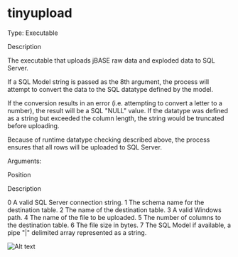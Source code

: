 tinyupload
==========

Type: Executable


Description


The executable that uploads jBASE raw data and exploded data to SQL Server.

 If a SQL Model string is passed as the 8th argument, the process will attempt to convert the data to the SQL datatype defined by the model.

 If the conversion results in an error (i.e. attempting to convert a letter to a number), the result will be a SQL "NULL" value. If the datatype was defined as a string but exceeded the column length, the string would be truncated before uploading.

 Because of runtime datatype checking described above, the process ensures that all rows will be uploaded to SQL Server.  
 


Arguments:


Position 

Description

0 A valid SQL Server connection string. 
1 The schema name for the destination table. 
2 The name of the destination table. 
3 A valid Windows path. 
4 The name of the file to be uploaded. 
5 The number of columns to the destination table. 
6 The file size in bytes. 
7 The SQL Model if available, a pipe "|" delimited array represented as a string. 

![Alt text](http://eztier.com/documentation/t24/jbase-sql-etl/images/args/tinyupload2.png)
 

